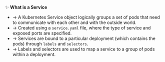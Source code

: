 ✨ **What is a Service**
- → A Kubernetes Service object logically groups a set of pods that need to communicate with each other and with the outside world.
- → Created using a `service.yaml` file, where the type of service and exposed ports are specified.
- → Services are bound to a particular deployment (which contains the pods) through `labels` and `selectors`.
- → Labels and selectors are used to map a service to a group of pods within a deployment.